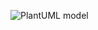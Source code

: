 ![PlantUML model](http://www.plantuml.com/plantuml/png/XOzD2i8m48NtFKNeKkZ26xI8Mn740qoJAA7vAPC9LSIxEpPAKrmuYq3UU_CDhuq4ICdPAWx6Zu3WH0zok698Nks23IXEFanL9NZEKQEej_McQVYTlvsKdAJiGny9GPAG5cAS_GSRUPgBmKW7S7gHB1JACqFoRgUSyUQDeu12tqXxzIN-flTkjE6kzIgudCuBHVu8PBIdlzoYOL4aiRhkCN9u2gW-X9QXoTaN)